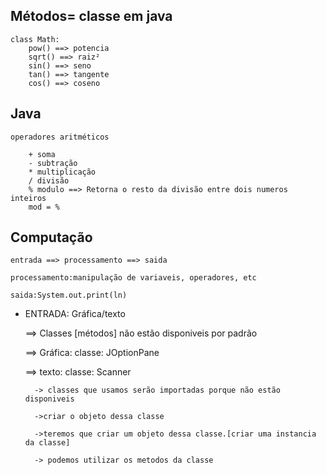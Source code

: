 ## Métodos= classe em java 

    class Math:
        pow() ==> potencia
        sqrt() ==> raiz²
        sin() ==> seno
        tan() ==> tangente 
        cos() ==> coseno


## Java
    operadores aritméticos

        + soma
        - subtração
        * multiplicação
        / divisão
        % modulo ==> Retorna o resto da divisão entre dois numeros inteiros 
        mod = %


## Computação
    entrada ==> processamento ==> saida

    processamento:manipulação de variaveis, operadores, etc

    saida:System.out.print(ln)

* ENTRADA: Gráfica/texto
    
    ==> Classes [métodos] não estão disponiveis por padrão

    ==> Gráfica: classe: JOptionPane

    ==> texto: classe: Scanner


        -> classes que usamos serão importadas porque não estão disponiveis

        ->criar o objeto dessa classe  

        ->teremos que criar um objeto dessa classe.[criar uma instancia da classe]

        -> podemos utilizar os metodos da classe


